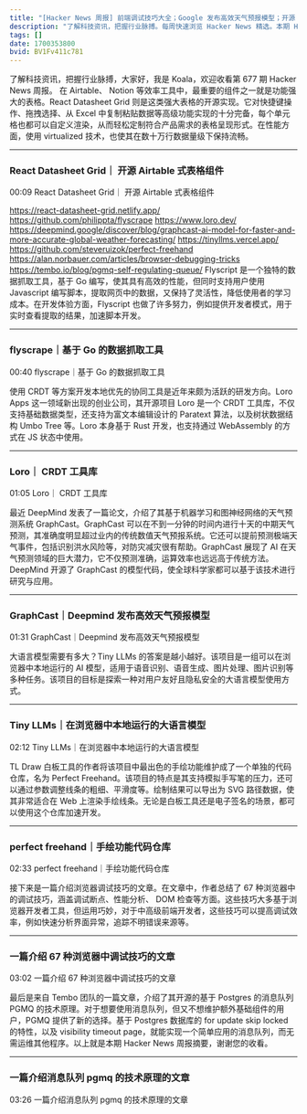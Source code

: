 ```yaml
---
title: "[Hacker News 周报] 前端调试技巧大全；Google 发布高效天气预报模型；开源 Airtable 式表格组件"
description: "了解科技资讯，把握行业脉搏。每周快速浏览 Hacker News 精选。本期 Hacker Newsletter 地址：https://mailchi.mp/hackernewsletter/677"
tags: []
date: 1700353800
bvid: BV1Fv411c781
---
```

了解科技资讯，把握行业脉搏，大家好，我是 Koala，欢迎收看第 677 期 Hacker News 周报。
在 Airtable、 Notion 等效率工具中，最重要的组件之一就是功能强大的表格。React Datasheet Grid 则是这类强大表格的开源实现。它对快捷键操作、拖拽选择、从 Excel 中复制粘贴数据等高级功能实现的十分完备，每个单元格也都可以自定义渲染，从而轻松定制符合产品需求的表格呈现形式。在性能方面，使用 virtualized 技术，也使其在数十万行数据量级下保持流畅。

---
### React Datasheet Grid｜ 开源 Airtable 式表格组件

00:09 React Datasheet Grid｜ 开源 Airtable 式表格组件

https://react-datasheet-grid.netlify.app/
https://github.com/philippta/flyscrape
https://www.loro.dev/
https://deepmind.google/discover/blog/graphcast-ai-model-for-faster-and-more-accurate-global-weather-forecasting/
https://tinyllms.vercel.app/
https://github.com/steveruizok/perfect-freehand
https://alan.norbauer.com/articles/browser-debugging-tricks
https://tembo.io/blog/pgmq-self-regulating-queue/
Flyscript 是一个独特的数据抓取工具，基于 Go 编写，使其具有高效的性能，但同时支持用户使用 Javascript 编写脚本，提取网页中的数据，又保持了灵活性，降低使用者的学习成本。在开发体验方面，Flyscript 也做了许多努力，例如提供开发者模式，用于实时查看提取的结果，加速脚本开发。

---
### flyscrape｜基于 Go 的数据抓取工具

00:40 flyscrape｜基于 Go 的数据抓取工具

使用 CRDT 等方案开发本地优先的协同工具是近年来颇为活跃的研发方向。Loro Apps 这一领域新出现的创业公司，其开源项目 Loro 是一个 CRDT 工具库，不仅支持基础数据类型，还支持为富文本编辑设计的 Paratext 算法，以及树状数据结构 Umbo Tree 等。Loro 本身基于 Rust 开发，也支持通过 WebAssembly 的方式在 JS 状态中使用。

---
### Loro｜ CRDT 工具库

01:05 Loro｜ CRDT 工具库

最近 DeepMind 发表了一篇论文，介绍了其基于机器学习和图神经网络的天气预测系统 GraphCast。GraphCast 可以在不到一分钟的时间内进行十天的中期天气预测，其准确度明显超过业内的传统数值天气预报系统。它还可以提前预测极端天气事件，包括识别洪水风险等，对防灾减灾很有帮助。GraphCast 展现了 AI 在天气预测领域的巨大潜力，它不仅预测准确，运算效率也远远高于传统方法。DeepMind 开源了 GraphCast 的模型代码，使全球科学家都可以基于该技术进行研究与应用。

---
### GraphCast｜Deepmind 发布高效天气预报模型

01:31 GraphCast｜Deepmind 发布高效天气预报模型

大语言模型需要有多大？Tiny LLMs 的答案是越小越好。该项目是一组可以在浏览器中本地运行的 AI 模型，适用于语音识别、语音生成、图片处理、图片识别等多种任务。该项目的目标是探索一种对用户友好且隐私安全的大语言模型使用方式。

---
### Tiny LLMs｜在浏览器中本地运行的大语言模型

02:12 Tiny LLMs｜在浏览器中本地运行的大语言模型

TL Draw 白板工具的作者将该项目中最出色的手绘功能维护成了一个单独的代码仓库，名为 Perfect Freehand。该项目的特点是其支持模拟手写笔的压力，还可以通过参数调整线条的粗细、平滑度等。绘制结果可以导出为 SVG 路径数据，使其非常适合在 Web 上渲染手绘线条。无论是白板工具还是电子签名的场景，都可以使用这个仓库加速开发。

---
### perfect freehand｜手绘功能代码仓库

02:33 perfect freehand｜手绘功能代码仓库

接下来是一篇介绍浏览器调试技巧的文章。在文章中，作者总结了 67 种浏览器中的调试技巧，涵盖调试断点、性能分析、 DOM 检查等方面。这些技巧大多基于浏览器开发者工具，但运用巧妙，对于中高级前端开发者，这些技巧可以提高调试效率，例如快速分析界面异常，追踪不明错误来源等。

---
### 一篇介绍 67 种浏览器中调试技巧的文章

03:02 一篇介绍 67 种浏览器中调试技巧的文章

最后是来自 Tembo 团队的一篇文章，介绍了其开源的基于 Postgres 的消息队列 PGMQ 的技术原理。对于想要使用消息队列，但又不想维护额外基础组件的用户，PGMQ 提供了新的选择。基于 Postgres 数据库的 for update skip locked 的特性，以及 visibility timeout page，就能实现一个简单应用的消息队列，而无需运维其他程序。以上就是本期 Hacker News 周报摘要，谢谢您的收看。

---
### 一篇介绍消息队列 pgmq 的技术原理的文章

03:26 一篇介绍消息队列 pgmq 的技术原理的文章



